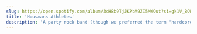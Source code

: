 ```yaml
---
slug: https://open.spotify.com/album/3cH8b9TjJKPbA9ZI5MWOut?si=gk1V_BQWSZi6u8yGaWMv-w
title: 'Housmans Athletes'
description: 'A party rock band (though we preferred the term "hardcore pop") influnenced equally by metal and country. Shared the festival stage with Rise Against, Alkaline Trio, NOFX, and Flogging Molly.'
---
```

